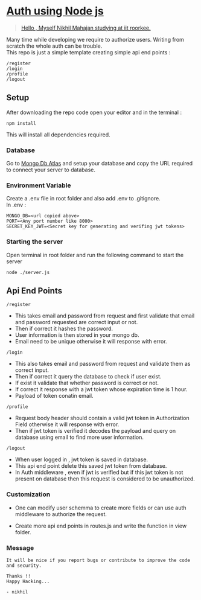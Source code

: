 # [Auth using Node js](https://github.com/nik-55/auth-using-nodejs.git)

> [Hello , Myself Nikhil Mahajan studying at iit roorkee.](https://github.com/nik-55)

Many time while developing we require to authorize users. Writing from scratch the whole auth can be trouble.  
This repo is just a simple template creating simple api end points :

```
/register
/login
/profile
/logout
```

## Setup

After downloading the repo code open your editor and in the terminal :

```
npm install
```

This will install all dependencies required.

### Database

Go to [Mongo Db Atlas]("https://www.mongodb.com/atlas") and setup your database and copy the URL required to connect your server to database.

### Environment Variable

Create a .env file in root folder and also add .env to .gitignore.  
In .env :

```
MONGO_DB=<url copied above>
PORT=<Any port number like 8000>
SECRET_KEY_JWT=<Secret key for generating and verifing jwt tokens>
```

### Starting the server

Open terminal in root folder and run the following command to start the server

```
node ./server.js
```

## Api End Points

`/register`

- This takes email and password from request and first validate that email and password requested are correct input or not.
- Then if correct it hashes the password.
- User information is then stored in your mongo db.
- Email need to be unique otherwise it will response with error.

`/login`

- This also takes email and password from request and validate them as correct input.
- Then if correct it query the database to check if user exist.
- If exist it validate that whether password is correct or not.
- If correct it response with a jwt token whose expiration time is 1 hour.
- Payload of token conatin email.

`/profile`

- Request body header should contain a valid jwt token in Authorization Field otherwise it will response with error.
- Then if jwt token is verified it decodes the payload and query on database using email to find more user information.

`/logout`

- When user logged in , jwt token is saved in database.
- This api end point delete this saved jwt token from database.
- In Auth middleware , even if jwt is verified but if this jwt token is not present on database then this request is considered to be unauthorized.

### Customization

- One can modify user schemma to create more fields or can use auth middleware to authorize the request.

- Create more api end points in routes.js
  and write the function in view folder.

### Message

```
It will be nice if you report bugs or contribute to improve the code and security.

Thanks !!
Happy Hacking...

- nikhil
```
